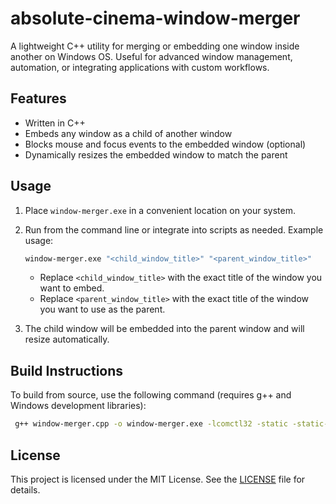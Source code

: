 # absolute-cinema-window-merger

A lightweight C++ utility for merging or embedding one window inside another on Windows OS. Useful for advanced window management, automation, or integrating applications with custom workflows.

## Features

- Written in C++
- Embeds any window as a child of another window
- Blocks mouse and focus events to the embedded window (optional)
- Dynamically resizes the embedded window to match the parent

## Usage

1. Place `window-merger.exe` in a convenient location on your system.
2. Run from the command line or integrate into scripts as needed. Example usage:

   ```sh
   window-merger.exe "<child_window_title>" "<parent_window_title>"
   ```
   - Replace `<child_window_title>` with the exact title of the window you want to embed.
   - Replace `<parent_window_title>` with the exact title of the window you want to use as the parent.

3. The child window will be embedded into the parent window and will resize automatically.

## Build Instructions

To build from source, use the following command (requires g++ and Windows development libraries):

```sh
 g++ window-merger.cpp -o window-merger.exe -lcomctl32 -static -static-libgcc -static-libstdc++
```

## License

This project is licensed under the MIT License. See the [LICENSE](LICENSE) file for details.